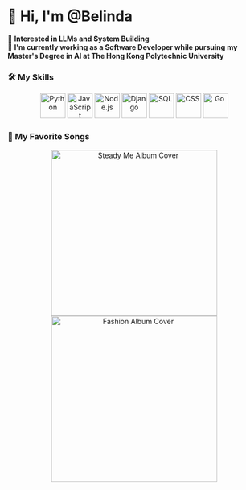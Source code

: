 # 👋 Hi, I'm @Belinda

👀 **Interested in LLMs and System Building**<br>
🌱 **I'm currently working as a Software Developer while pursuing my Master's Degree in AI at The Hong Kong Polytechnic University**


### 🛠️ My Skills

<!-- Replace 'IMAGE_URL' with the actual URL to an image of the technology icon -->
<div align="center">
  <img src="https://upload.wikimedia.org/wikipedia/commons/thumb/c/c3/Python-logo-notext.svg/1200px-Python-logo-notext.svg.png" alt="Python" width="50" height="50"/>
  <img src="https://banner2.cleanpng.com/20181209/yvf/kisspng-javascript-angularjs-node-js-computer-icons-clip-a-clipart-js-5c0d82819a4963.228658921544389249632.jpg" alt="JavaScript" width="50" height="50"/>
  <img src="https://static-00.iconduck.com/assets.00/node-js-icon-454x512-nztofx17.png" alt="Node.js" width="50" height="50"/>
  <img src="https://www.svgrepo.com/show/353657/django-icon.svg" alt="Django" width="50" height="50"/>
  <img src="https://static-00.iconduck.com/assets.00/sql-database-sql-azure-icon-1955x2048-4pmty46t.png" alt="SQL" width="50" height="50"/>
  <img src="https://upload.wikimedia.org/wikipedia/commons/thumb/d/d5/CSS3_logo_and_wordmark.svg/1200px-CSS3_logo_and_wordmark.svg.png" alt="CSS" width="50" height="50"/>
  <img src="https://static-00.iconduck.com/assets.00/golang-icon-1594x2048-0xixr8zr.png" alt="Go" width="50" height="50"/>
</div>

### 🎵 My Favorite Songs

<p align="center">
  <a href="https://open.spotify.com/track/031orTCxbmCjYJ99JaDtO4?si=2109a6f8a57647e8">
    <img src="https://i.kfs.io/album/global/27553367,0v1/fit/300x300.jpg" alt="Steady Me Album Cover" width="330"/>
  </a>
  <a href="https://open.spotify.com/track/0IKAJbxilT3mMp3LbhoH2l?si=9a905ce3edcb42ce">
    <img src="https://i1.sndcdn.com/artworks-otqdE7I9Sjyl-0-t300x300.jpg" alt="Fashion Album Cover" width="330"/>
  </a>
</p>
